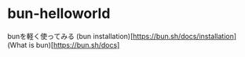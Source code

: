 # bun-helloworld
bunを軽く使ってみる
(bun installation)[https://bun.sh/docs/installation]
(What is bun)[https://bun.sh/docs]